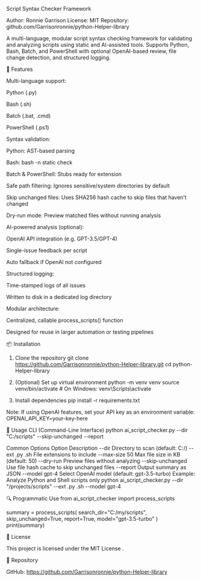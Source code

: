 Script Syntax Checker Framework

Author: Ronnie Garrison
License: MIT
Repository: github.com/Garrisonronnie/python-Helper-library

A multi-language, modular script syntax checking framework for validating and analyzing scripts using static and AI-assisted tools. Supports Python, Bash, Batch, and PowerShell with optional OpenAI-based review, file change detection, and structured logging.

🔧 Features

Multi-language support:

Python (.py)

Bash (.sh)

Batch (.bat, .cmd)

PowerShell (.ps1)

Syntax validation:

Python: AST-based parsing

Bash: bash -n static check

Batch & PowerShell: Stubs ready for extension

Safe path filtering: Ignores sensitive/system directories by default

Skip unchanged files: Uses SHA256 hash cache to skip files that haven’t changed

Dry-run mode: Preview matched files without running analysis

AI-powered analysis (optional):

OpenAI API integration (e.g. GPT-3.5/GPT-4)

Single-issue feedback per script

Auto fallback if OpenAI not configured

Structured logging:

Time-stamped logs of all issues

Written to disk in a dedicated log directory

Modular architecture:

Centralized, callable process_scripts() function

Designed for reuse in larger automation or testing pipelines

📦 Installation
1. Clone the repository
git clone https://github.com/Garrisonronnie/python-Helper-library.git
cd python-Helper-library

2. (Optional) Set up virtual environment
python -m venv venv
source venv/bin/activate  # On Windows: venv\Scripts\activate

3. Install dependencies
pip install -r requirements.txt


Note: If using OpenAI features, set your API key as an environment variable:
OPENAI_API_KEY=your-key-here

🚀 Usage
CLI (Command-Line Interface)
python ai_script_checker.py --dir "C:/scripts" --skip-unchanged --report

Common Options
Option	Description
--dir	Directory to scan (default: C:/)
--ext .py .sh	File extensions to include
--max-size 50	Max file size in KB (default: 50)
--dry-run	Preview files without analyzing
--skip-unchanged	Use file hash cache to skip unchanged files
--report	Output summary as JSON
--model gpt-4	Select OpenAI model (default: gpt-3.5-turbo)
Example: Analyze Python and Shell scripts only
python ai_script_checker.py --dir "/projects/scripts" --ext .py .sh --model gpt-4

🔍 Programmatic Use
from ai_script_checker import process_scripts

summary = process_scripts(
    search_dir="C:/my/scripts",
    skip_unchanged=True,
    report=True,
    model="gpt-3.5-turbo"
)
print(summary)

📄 License

This project is licensed under the MIT License
.

📁 Repository

GitHub: https://github.com/Garrisonronnie/python-Helper-library
